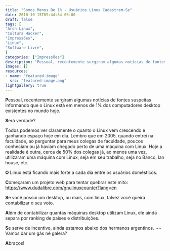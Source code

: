```yaml
---
title: "Somos Menos De 1% - Usuários Linux Cadastrem-Se"
date: 2010-10-15T09:44:34-05:00
draft: false
tags: [
"Arch Linux",
"Cultura Hacker",
"Impressões",
"Linux",
"Software Livre",
]
categories: ["Impressões"]
description: "Pessoal, recentemente surgiram algumas notícias de fontes suspeitas informando que o Linux está em menos de 1% dos computadores desktop existentes no mundo hoje."
images: []
resources:
- name: "featured-image"
  src: "featured-image.png"
lightgallery: true
---
```

**P**essoal, recentemente surgiram algumas notícias de fontes suspeitas informando que o Linux está em menos de 1% dos computadores desktop existentes no mundo hoje.

<!--more-->

**S**erá verdade?

**T**odos podemos ver claramente o quanto o Linux vem crescendo e ganhando espaço hoje em dia. Lembro que em 2005, quando entrei na faculdade, ao perguntar para meus colegas de faculdade, poucos conheciam ou já haviam chegado perto de uma máquina com Linux. Hoje a realidade é outra, cerca de 50% dos colegas já, ao menos uma vez, utilizaram uma máquina com Linux, seja em seu trabalho, seja no Banco, lan house, etc.

**O** Linux está ficando mais forte a cada dia entre os usuários domésticos.

**C**omeçaram um projeto web para tentar quebrar este mito: https://www.dudalibre.com/gnulinuxcounter?lang=en

**S**e você possui um desktop, ou mais, com linux, talvez você queira contabilizar o seu voto.

**A**lém de contabilizar quantas máquinas desktop utilizam Linux, ele ainda separa por ranking de países e distribuições.

**S**e serve de incentivo, ainda estamos abaixo dos hermanos argentinos. ¬¬ Vamos dar um gás né galera?

**A**braços!
